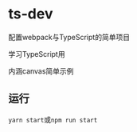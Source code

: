 # ts-dev

配置webpack与TypeScript的简单项目

学习TypeScript用

内涵canvas简单示例

## 运行

`yarn start`或`npm run start`